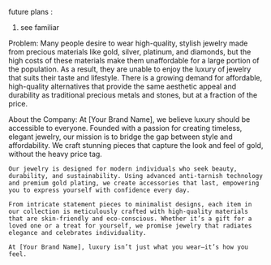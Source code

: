 future plans :
1. see familiar



Problem:
    Many people desire to wear high-quality, stylish jewelry made from precious materials like gold, silver, platinum, and diamonds, but the high costs of these materials make them unaffordable for a large portion of the population. As a result, they are unable to enjoy the luxury of jewelry that suits their taste and lifestyle. There is a growing demand for affordable, high-quality alternatives that provide the same aesthetic appeal and durability as traditional precious metals and stones, but at a fraction of the price.


About the Company:
    At [Your Brand Name], we believe luxury should be accessible to everyone. Founded with a passion for creating timeless, elegant jewelry, our mission is to bridge the gap between style and affordability. We craft stunning pieces that capture the look and feel of gold, without the heavy price tag.

    Our jewelry is designed for modern individuals who seek beauty, durability, and sustainability. Using advanced anti-tarnish technology and premium gold plating, we create accessories that last, empowering you to express yourself with confidence every day.

    From intricate statement pieces to minimalist designs, each item in our collection is meticulously crafted with high-quality materials that are skin-friendly and eco-conscious. Whether it’s a gift for a loved one or a treat for yourself, we promise jewelry that radiates elegance and celebrates individuality.

    At [Your Brand Name], luxury isn’t just what you wear—it’s how you feel.



